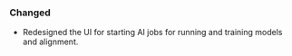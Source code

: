 ### Changed
- Redesigned the UI for starting AI jobs for running and training models and alignment.

